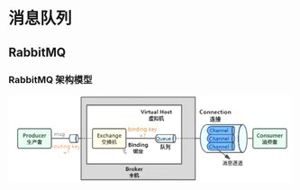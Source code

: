 # 消息队列

## RabbitMQ

### RabbitMQ 架构模型

![RabbitMQ架构模型](../.vuepress/public/javarabbitmq.png)












<comment-comment/>